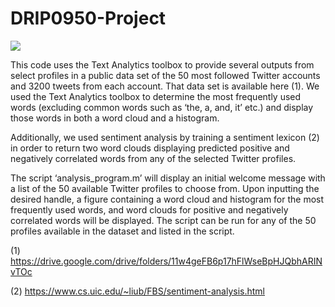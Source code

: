 # DRIP0950-Project

![](GroupProject.gif)

This code uses the Text Analytics toolbox to provide several outputs from select profiles in a public data set of the 50 most followed Twitter accounts and 3200 tweets from each account. That data set is available here (1).  We used the Text Analytics toolbox to determine the most frequently used words (excluding common words such as ‘the, a, and, it’ etc.) and display those words in both a word cloud and a histogram. 

Additionally, we used sentiment analysis by training a sentiment lexicon (2) in order to return two word clouds displaying predicted positive and negatively correlated words from any of the selected Twitter profiles. 

The script ‘analysis_program.m’ will display an initial welcome message with a list of the 50 available Twitter profiles to choose from. Upon inputting the desired handle, a figure containing a word cloud and histogram for the most frequently used words, and word clouds for positive and negatively correlated words will be displayed. The script can be run for any of the 50 profiles available in the dataset and listed in the script. 


(1) https://drive.google.com/drive/folders/11w4geFB6p17hFlWseBpHJQbhARINvTOc

(2) https://www.cs.uic.edu/~liub/FBS/sentiment-analysis.html
